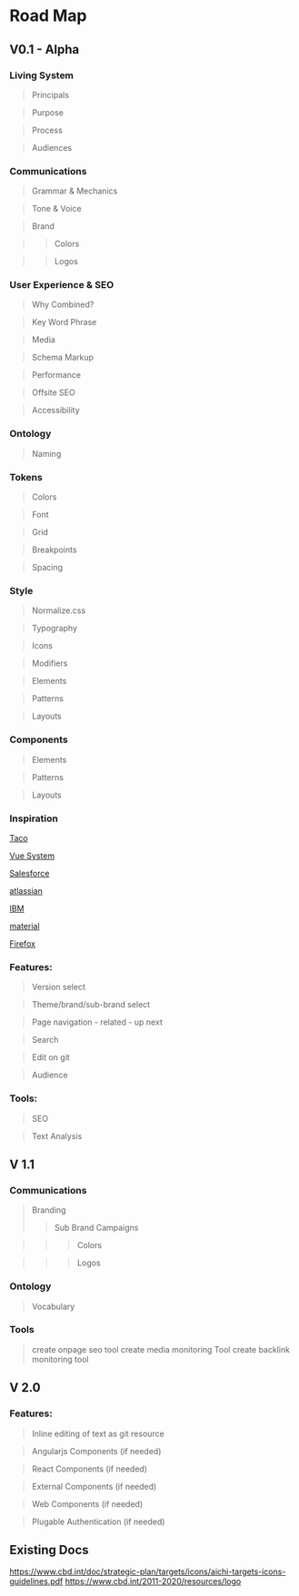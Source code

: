 # Road Map

## V0.1 - Alpha


### Living System

>Principals

>Purpose

>Process

>Audiences

### Communications

> Grammar & Mechanics

> Tone & Voice

> Brand

>>Colors

>>Logos

### User Experience & SEO
> Why Combined?

> Key Word Phrase

> Media

> Schema Markup

> Performance

> Offsite SEO

> Accessibility

### Ontology
>Naming

### Tokens
> Colors

> Font

> Grid

> Breakpoints

> Spacing

### Style
> Normalize.css

> Typography

> Icons

> Modifiers

> Elements

> Patterns

> Layouts

### Components
> Elements

> Patterns

> Layouts

### Inspiration
[Taco](https://design.trello.com/style/brand)

[Vue System](https://vueds.com/example/#!/Getting%20Started)

[Salesforce](https://www.lightningdesignsystem.com/design-tokens/#category-background-color)

[atlassian](atlassian)

[IBM](https://www.ibm.com/design/language/)

[material](https://material.io/guidelines/)

[Firefox](https://design.firefox.com/)
### Features:
> Version select

> Theme/brand/sub-brand select

> Page navigation - related - up next

> Search

> Edit on git

> Audience

### Tools:
> SEO

> Text Analysis


## V 1.1

### Communications
>Branding
>>Sub Brand
>Campaigns

>>>Colors

>>>Logos

### Ontology
>Vocabulary

### Tools
> create onpage seo tool
> create media monitoring Tool
> create backlink monitoring tool


## V 2.0
### Features:
> Inline editing of text as git resource

> Angularjs Components (if needed)

> React Components (if needed)

> External Components (if needed)

> Web Components (if needed)

> Plugable Authentication (if needed)



Existing Docs
--
https://www.cbd.int/doc/strategic-plan/targets/icons/aichi-targets-icons-guidelines.pdf
https://www.cbd.int/2011-2020/resources/logo

